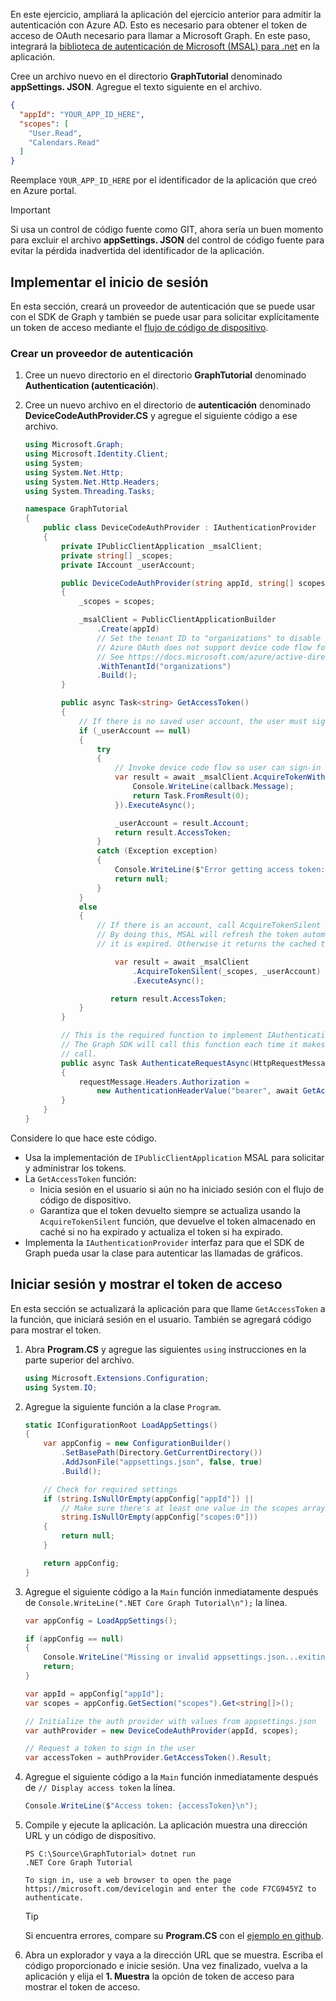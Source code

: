 <!-- markdownlint-disable MD002 MD041 -->

En este ejercicio, ampliará la aplicación del ejercicio anterior para admitir la autenticación con Azure AD. Esto es necesario para obtener el token de acceso de OAuth necesario para llamar a Microsoft Graph. En este paso, integrará la [biblioteca de autenticación de Microsoft (MSAL) para .net](https://github.com/AzureAD/microsoft-authentication-library-for-dotnet) en la aplicación.

Cree un archivo nuevo en el directorio **GraphTutorial** denominado **appSettings. JSON**. Agregue el texto siguiente en el archivo.

```json
{
  "appId": "YOUR_APP_ID_HERE",
  "scopes": [
    "User.Read",
    "Calendars.Read"
  ]
}
```

Reemplace `YOUR_APP_ID_HERE` por el identificador de la aplicación que creó en Azure portal.

> [!IMPORTANT]
> Si usa un control de código fuente como GIT, ahora sería un buen momento para excluir el archivo **appSettings. JSON** del control de código fuente para evitar la pérdida inadvertida del identificador de la aplicación.

## <a name="implement-sign-in"></a>Implementar el inicio de sesión

En esta sección, creará un proveedor de autenticación que se puede usar con el SDK de Graph y también se puede usar para solicitar explícitamente un token de acceso mediante el [flujo de código de dispositivo](https://docs.microsoft.com/azure/active-directory/develop/v2-oauth2-device-code).

### <a name="create-an-authentication-provider"></a>Crear un proveedor de autenticación

1. Cree un nuevo directorio en el directorio **GraphTutorial** denominado **Authentication (autenticación**).
1. Cree un nuevo archivo en el directorio de **autenticación** denominado **DeviceCodeAuthProvider.CS** y agregue el siguiente código a ese archivo.

    ```csharp
    using Microsoft.Graph;
    using Microsoft.Identity.Client;
    using System;
    using System.Net.Http;
    using System.Net.Http.Headers;
    using System.Threading.Tasks;

    namespace GraphTutorial
    {
        public class DeviceCodeAuthProvider : IAuthenticationProvider
        {
            private IPublicClientApplication _msalClient;
            private string[] _scopes;
            private IAccount _userAccount;

            public DeviceCodeAuthProvider(string appId, string[] scopes)
            {
                _scopes = scopes;

                _msalClient = PublicClientApplicationBuilder
                    .Create(appId)
                    // Set the tenant ID to "organizations" to disable personal accounts
                    // Azure OAuth does not support device code flow for personal accounts
                    // See https://docs.microsoft.com/azure/active-directory/develop/v2-oauth2-device-code
                    .WithTenantId("organizations")
                    .Build();
            }

            public async Task<string> GetAccessToken()
            {
                // If there is no saved user account, the user must sign-in
                if (_userAccount == null)
                {
                    try
                    {
                        // Invoke device code flow so user can sign-in with a browser
                        var result = await _msalClient.AcquireTokenWithDeviceCode(_scopes, callback => {
                            Console.WriteLine(callback.Message);
                            return Task.FromResult(0);
                        }).ExecuteAsync();

                        _userAccount = result.Account;
                        return result.AccessToken;
                    }
                    catch (Exception exception)
                    {
                        Console.WriteLine($"Error getting access token: {exception.Message}");
                        return null;
                    }
                }
                else
                {
                    // If there is an account, call AcquireTokenSilent
                    // By doing this, MSAL will refresh the token automatically if
                    // it is expired. Otherwise it returns the cached token.

                        var result = await _msalClient
                            .AcquireTokenSilent(_scopes, _userAccount)
                            .ExecuteAsync();

                       return result.AccessToken;
                }
            }

            // This is the required function to implement IAuthenticationProvider
            // The Graph SDK will call this function each time it makes a Graph
            // call.
            public async Task AuthenticateRequestAsync(HttpRequestMessage requestMessage)
            {
                requestMessage.Headers.Authorization =
                    new AuthenticationHeaderValue("bearer", await GetAccessToken());
            }
        }
    }
    ```

Considere lo que hace este código.

- Usa la implementación de `IPublicClientApplication` MSAL para solicitar y administrar los tokens.
- La `GetAccessToken` función:
  - Inicia sesión en el usuario si aún no ha iniciado sesión con el flujo de código de dispositivo.
  - Garantiza que el token devuelto siempre se actualiza usando la `AcquireTokenSilent` función, que devuelve el token almacenado en caché si no ha expirado y actualiza el token si ha expirado.
- Implementa la `IAuthenticationProvider` interfaz para que el SDK de Graph pueda usar la clase para autenticar las llamadas de gráficos.

## <a name="sign-in-and-display-the-access-token"></a>Iniciar sesión y mostrar el token de acceso

En esta sección se actualizará la aplicación para que llame `GetAccessToken` a la función, que iniciará sesión en el usuario. También se agregará código para mostrar el token.

1. Abra **Program.CS** y agregue las siguientes `using` instrucciones en la parte superior del archivo.

    ```csharp
    using Microsoft.Extensions.Configuration;
    using System.IO;
    ```

1. Agregue la siguiente función a la clase `Program`.

    ```csharp
    static IConfigurationRoot LoadAppSettings()
    {
        var appConfig = new ConfigurationBuilder()
            .SetBasePath(Directory.GetCurrentDirectory())
            .AddJsonFile("appsettings.json", false, true)
            .Build();

        // Check for required settings
        if (string.IsNullOrEmpty(appConfig["appId"]) ||
            // Make sure there's at least one value in the scopes array
            string.IsNullOrEmpty(appConfig["scopes:0"]))
        {
            return null;
        }

        return appConfig;
    }
    ```

1. Agregue el siguiente código a la `Main` función inmediatamente después de `Console.WriteLine(".NET Core Graph Tutorial\n");` la línea.

    ```csharp
    var appConfig = LoadAppSettings();

    if (appConfig == null)
    {
        Console.WriteLine("Missing or invalid appsettings.json...exiting");
        return;
    }

    var appId = appConfig["appId"];
    var scopes = appConfig.GetSection("scopes").Get<string[]>();

    // Initialize the auth provider with values from appsettings.json
    var authProvider = new DeviceCodeAuthProvider(appId, scopes);

    // Request a token to sign in the user
    var accessToken = authProvider.GetAccessToken().Result;
    ```

1. Agregue el siguiente código a la `Main` función inmediatamente después de `// Display access token` la línea.

    ```csharp
    Console.WriteLine($"Access token: {accessToken}\n");
    ```

1. Compile y ejecute la aplicación. La aplicación muestra una dirección URL y un código de dispositivo.

    ```Shell
    PS C:\Source\GraphTutorial> dotnet run
    .NET Core Graph Tutorial

    To sign in, use a web browser to open the page https://microsoft.com/devicelogin and enter the code F7CG945YZ to authenticate.
    ```

    > [!TIP]
    > Si encuentra errores, compare su **Program.CS** con el [ejemplo en github](https://github.com/microsoftgraph/msgraph-training-dotnet-core/blob/master/demos/01-create-app/GraphTutorial/Program.cs).

1. Abra un explorador y vaya a la dirección URL que se muestra. Escriba el código proporcionado e inicie sesión. Una vez finalizado, vuelva a la aplicación y elija el **1. Muestra** la opción de token de acceso para mostrar el token de acceso.
